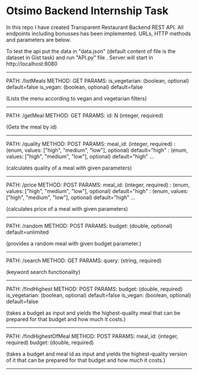 # Otsimo Backend Internship Task

In this repo I have created Transparent Restaurant Backend REST API. All endpoints including bonusses has been implemented. URLs, HTTP methods and
parameters are below.

To test the api put the data in "data.json" (default content of file is the dataset in Gist task) and run  "API.py" file . Server will start in http://localhost:8080

***********************************************************
PATH: /listMeals
METHOD: GET
PARAMS:
  is_vegetarian: (boolean, optional) default=false
  is_vegan: (boolean, optional) default=false
 
(Lists the menu according to vegan and vegetarian filters)
***********************************************************
PATH: /getMeal
METHOD: GET
PARAMS:
    id: N (integer, required)

(Gets the meal by id) 
***********************************************************
PATH: /quality
METHOD: POST
PARAMS:
  meal_id: (integer, required)
  <ingredient-1>: (enum, values: ["high", "medium", "low"], optional) default="high"
  <ingredient-2>: (enum, values: ["high", "medium", "low"], optional) default="high"
  ...

(calculates quality of a meal with given parameters)

***********************************************************
PATH: /price
METHOD: POST
PARAMS:
  meal_id: (integer, required)
  <ingredient-1>: (enum, values: ["high", "medium", "low"], optional) default="high"
  <ingredient-2>: (enum, values: ["high", "medium", "low"], optional) default="high"
  ...

(calculates price of a meal with given parameters)

***********************************************************
PATH: /random
METHOD: POST
PARAMS:
  budget: (double, optional) default=unlimited
  
(provides a random meal with given budget parameter.)

***********************************************************
PATH: /search
METHOD: GET
PARAMS:
  query: (string, required)
  
 (keyword search functionality)

***********************************************************
PATH: /findHighest
METHOD: POST
PARAMS:
  budget: (double, required)
  is_vegetarian: (boolean, optional) default=false
  is_vegan: (boolean, optional) default=false

(takes a budget as input and yields the highest-quality meal that can be
prepared for that budget and how much it costs.)

***********************************************************
PATH: /findHighestOfMeal
METHOD: POST
PARAMS:
  meal_id: (integer, required)
  budget: (double, required)

(takes a budget and meal id as input and yields the highest-quality version
of it that can be prepared for that budget and how much it costs.)


***********************************************************






